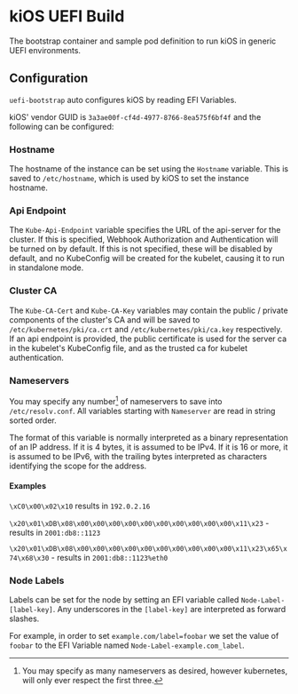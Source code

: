# kiOS UEFI Build

The bootstrap container and sample pod definition to run kiOS in generic
UEFI environments.

## Configuration

`uefi-bootstrap` auto configures kiOS by reading EFI Variables.

kiOS' vendor GUID is `3a3ae00f-cf4d-4977-8766-8ea575f6bf4f` and the
following can be configured:

### Hostname

The hostname of the instance can be set using the `Hostname` variable.
This is saved to `/etc/hostname`, which is used by kiOS to set the
instance hostname.

### Api Endpoint

The `Kube-Api-Endpoint` variable specifies the URL of the api-server for
the cluster. If this is specified, Webhook Authorization and
Authentication will be turned on by default. If this is not specified,
these will be disabled by default, and no KubeConfig will be created for
the kubelet, causing it to run in standalone mode.

### Cluster CA

The `Kube-CA-Cert` and `Kube-CA-Key` variables may contain the public /
private components of the cluster's CA and will be saved to
`/etc/kubernetes/pki/ca.crt` and `/etc/kubernetes/pki/ca.key`
respectively. If an api endpoint is provided, the public certificate is
used for the server ca in the kubelet's KubeConfig file, and as the
trusted ca for kubelet authentication.

### Nameservers

You may specify any number[^1] of nameservers to save into
`/etc/resolv.conf`. All variables starting with `Nameserver` are read in
string sorted order.

[^1]: You may specify as many nameservers as desired, however
kubernetes, will only ever respect the first three.

The format of this variable is normally interpreted as a binary
representation of an IP address. If it is 4 bytes, it is assumed to be
IPv4. If it is 16 or more, it is assumed to be IPv6, with the trailing
bytes interpreted as characters identifying the scope for the address.

#### Examples

`\xC0\x00\x02\x10` results in `192.0.2.16`

`\x20\x01\xDB\x08\x00\x00\x00\x00\x00\x00\x00\x00\x00\x00\x11\x23` - results in `2001:db8::1123`

`\x20\x01\xDB\x08\x00\x00\x00\x00\x00\x00\x00\x00\x00\x00\x11\x23\x65\x74\x68\x30` - results in `2001:db8::1123%eth0`

### Node Labels

Labels can be set for the node by setting an EFI variable called
`Node-Label-[label-key]`. Any underscores in the `[label-key]` are
interpreted as forward slashes.

For example, in order to set `example.com/label=foobar` we set the value
of `foobar` to the EFI Variable named `Node-Label-example.com_label`.
